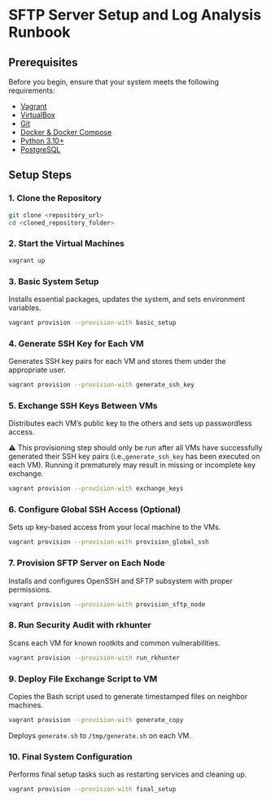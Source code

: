 # SFTP Server Setup and Log Analysis Runbook

## Prerequisites 
Before you begin, ensure that your system meets the following requirements:
- [Vagrant](https://developer.hashicorp.com/vagrant/downloads) 
- [VirtualBox](https://www.virtualbox.org/wiki/Downloads) 
- [Git](https://git-scm.com/) 
- [Docker & Docker Compose](https://www.docker.com/products/docker-desktop/)
- [Python 3.10+](https://www.python.org/downloads/release/python-3100/)
- [PostgreSQL](https://www.postgresql.org/download/windows/)

## Setup Steps
### 1. Clone the Repository
```bash
git clone <repository_url>
cd <cloned_repository_folder>
```
### 2. Start the Virtual Machines
```bash
vagrant up
```
### 3. Basic System Setup
Installs essential packages, updates the system, and sets environment variables.
```bash
vagrant provision --provision-with basic_setup
```
### 4. Generate SSH Key for Each VM
Generates SSH key pairs for each VM and stores them under the appropriate user.
```bash
vagrant provision --provision-with generate_ssh_key
```
### 5. Exchange SSH Keys Between VMs
Distributes each VM’s public key to the others and sets up passwordless access.

⚠️ This provisioning step should only be run after all VMs have successfully generated their SSH key pairs (i.e.,`generate_ssh_key` has been executed on each VM). Running it prematurely may result in missing or incomplete key exchange.
```bash
vagrant provision --provision-with exchange_keys
```
### 6. Configure Global SSH Access (Optional)
Sets up key-based access from your local machine to the VMs.
```bash
vagrant provision --provision-with provision_global_ssh
```
### 7. Provision SFTP Server on Each Node
Installs and configures OpenSSH and SFTP subsystem with proper permissions.
```bash
vagrant provision --provision-with provision_sftp_node
```
### 8. Run Security Audit with rkhunter
Scans each VM for known rootkits and common vulnerabilities.
```bash
vagrant provision --provision-with run_rkhunter
```
### 9. Deploy File Exchange Script to VM
Copies the Bash script used to generate timestamped files on neighbor machines.
```bash
vagrant provision --provision-with generate_copy
```
Deploys `generate.sh` to `/tmp/generate.sh` on each VM.

### 10. Final System Configuration
Performs final setup tasks such as restarting services and cleaning up.
```bash
vagrant provision --provision-with final_setup
```
